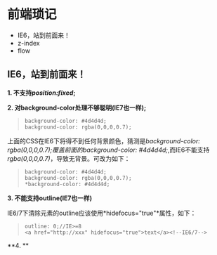 前端琐记
====
* IE6，站到前面来！
* z-index
* flow

IE6，站到前面来！
----
**1. 不支持*position:fixed*;**


**2. 对background-color处理不够聪明(IE7也一样);**

>    `background-color: #4d4d4d;`    
>    `background-color: rgba(0,0,0,0.7);`

上面的CSS在IE6下将得不到任何背景颜色，猜测是*background-color: rgba(0,0,0,0.7);*覆盖前面的*background-color: #4d4d4d;*,而IE6不能支持*rgba(0,0,0,0.7)*，导致无背景。可改为如下：

>    `background-color: #4d4d4d;`    
>    `background-color: rgba(0,0,0,0.7);`    
>    `*background-color: #4d4d4d;`


**3. 不能支持outline(IE7也一样)**

IE6/7下清除元素的outline应该使用*hidefocus="true"*属性，如下：

>    `outline: 0;//IE>=8`    
>    `<a href="http://xxx" hidefocus="true">text</a><!--IE6/7-->`


**4. **
    
    
